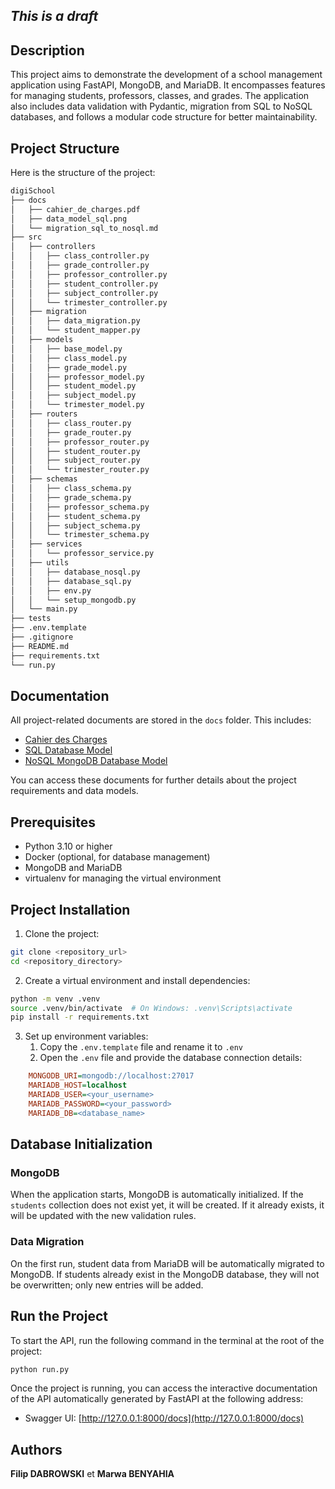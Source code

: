## *This is a draft*

## Description

This project aims to demonstrate the development of a school management application using FastAPI, MongoDB, and MariaDB. It encompasses features for managing students, professors, classes, and grades. The application also includes data validation with Pydantic, migration from SQL to NoSQL databases, and follows a modular code structure for better maintainability.

## Project Structure

Here is the structure of the project:
```bash
digiSchool
├── docs
│   ├── cahier_de_charges.pdf
│   ├── data_model_sql.png
│   └── migration_sql_to_nosql.md
├── src
│   ├── controllers
│   │   ├── class_controller.py
│   │   ├── grade_controller.py
│   │   ├── professor_controller.py
│   │   ├── student_controller.py
│   │   ├── subject_controller.py
│   │   └── trimester_controller.py
│   ├── migration
│   │   ├── data_migration.py
│   │   └── student_mapper.py
│   ├── models
│   │   ├── base_model.py
│   │   ├── class_model.py
│   │   ├── grade_model.py
│   │   ├── professor_model.py
│   │   ├── student_model.py
│   │   ├── subject_model.py
│   │   └── trimester_model.py
│   ├── routers
│   │   ├── class_router.py
│   │   ├── grade_router.py
│   │   ├── professor_router.py
│   │   ├── student_router.py
│   │   ├── subject_router.py
│   │   └── trimester_router.py
│   ├── schemas
│   │   ├── class_schema.py
│   │   ├── grade_schema.py
│   │   ├── professor_schema.py
│   │   ├── student_schema.py
│   │   ├── subject_schema.py
│   │   └── trimester_schema.py
│   ├── services
│   │   └── professor_service.py
│   ├── utils
│   │   ├── database_nosql.py
│   │   ├── database_sql.py
│   │   ├── env.py
│   │   └── setup_mongodb.py
│   └── main.py
├── tests
├── .env.template
├── .gitignore
├── README.md
├── requirements.txt
└── run.py
```
## Documentation

All project-related documents are stored in the `docs` folder. This includes:

- [Cahier des Charges](docs/cahier_de_charges.pdf)
- [SQL Database Model](docs/data_model_sql.pdf)
- [NoSQL MongoDB Database Model](docs/migration_sql_to_nosql.md)

You can access these documents for further details about the project requirements and data models.

## Prerequisites
- Python 3.10 or higher
- Docker (optional, for database management)
- MongoDB and MariaDB
- virtualenv for managing the virtual environment

## Project Installation
1. Clone the project:
```bash
git clone <repository_url>
cd <repository_directory>
```
2. Create a virtual environment and install dependencies:
```bash
python -m venv .venv
source .venv/bin/activate  # On Windows: .venv\Scripts\activate
pip install -r requirements.txt
```
3. Set up environment variables:
   1. Copy the `.env.template` file and rename it to `.env`
   2. Open the `.env` file and provide the database connection details:

```ini
    MONGODB_URI=mongodb://localhost:27017
    MARIADB_HOST=localhost
    MARIADB_USER=<your_username>
    MARIADB_PASSWORD=<your_password>
    MARIADB_DB=<database_name>
```

## Database Initialization

### MongoDB
When the application starts, MongoDB is automatically initialized. If the `students` collection does not exist yet, it will be created. If it already exists, it will be updated with the new validation rules.

###  Data Migration
On the first run, student data from MariaDB will be automatically migrated to MongoDB. If students already exist in the MongoDB database, they will not be overwritten; only new entries will be added.

## Run the Project

To start the API, run the following command in the terminal at the root of the project:

```bash
python run.py
```
Once the project is running, you can access the interactive documentation of the API automatically generated by FastAPI at the following address:

- Swagger UI: [http://127.0.0.1:8000/docs](http://127.0.0.1:8000/docs)

## Authors
**Filip DABROWSKI** et **Marwa BENYAHIA**